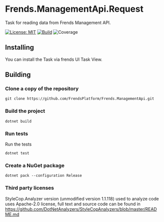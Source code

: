 # Frends.ManagementApi.Request
Task for reading data from Frends Management API.

[![License: MIT](https://img.shields.io/badge/License-MIT-green.svg)](https://opensource.org/licenses/MIT)
[![Build](https://github.com/FrendsPlatform/Frends.ManagementApi/actions/workflows/Request_build_and_test_on_main.yml/badge.svg)](https://github.com/FrendsPlatform/Frends.ManagementApi/actions)
![Coverage](https://app-github-custom-badges.azurewebsites.net/Badge?key=FrendsPlatform/Frends.ManagementApi/Frends.ManagementApi.Request|main)

## Installing

You can install the Task via frends UI Task View.

## Building

### Clone a copy of the repository

`git clone https://github.com/FrendsPlatform/Frends.ManagementApi.git`

### Build the project

`dotnet build`

### Run tests

Run the tests

`dotnet test`

### Create a NuGet package

`dotnet pack --configuration Release`

### Third party licenses

StyleCop.Analyzer version (unmodified version 1.1.118) used to analyze code uses Apache-2.0 license, full text and source code can be found in https://github.com/DotNetAnalyzers/StyleCopAnalyzers/blob/master/README.md
